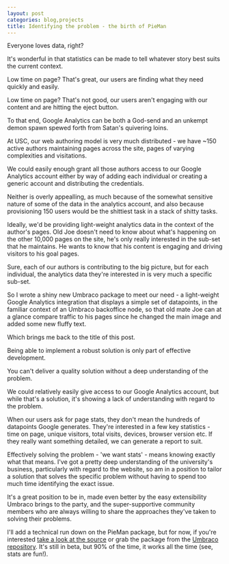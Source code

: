 ```yaml
---
layout: post
categories: blog,projects
title: Identifying the problem - the birth of PieMan
---
```


Everyone loves data, right?

It's wonderful in that statistics can be made to tell whatever story best suits the current context.

Low time on page? That's great, our users are finding what they need quickly and easily.

Low time on page? That's not good, our users aren't engaging with our content and are hitting the eject button.

To that end, Google Analytics can be both a God-send and an unkempt demon spawn spewed forth from Satan's quivering loins.

At USC, our web authoring model is very much distributed - we have ~150 active authors maintaining pages across the site, pages of varying complexities and visitations.

We could easily enough grant all those authors access to our Google Analytics account either by way of adding each individual or creating a generic account and distributing the credentials.

Neither is overly appealling, as much because of the somewhat sensitive nature of some of the data in the analytics account, and also because provisioning 150 users would be the shittiest task in a stack of shitty tasks.

Ideally, we'd be providing light-weight analytics data in the context of the author's pages. Old Joe doesn't need to know about what's happening on the other 10,000 pages on the site, he's only really interested in the sub-set that he maintains. He wants to know that his content is engaging and driving visitors to his goal pages.

Sure, each of our authors is contributing to the big picture, but for each individual, the analytics data they're interested in is very much a specific sub-set.

So I wrote a shiny new Umbraco package to meet our need - a light-weight Google Analytics integration that displays a simple set of datapoints, in the familiar context of an Umbraco backoffice node, so that old mate Joe can at a glance compare traffic to his pages since he changed the main image and added some new fluffy text.

Which brings me back to the title of this post.

Being able to implement a robust solution is only part of effective development.

You can't deliver a quality solution without a deep understanding of the problem.

We could relatively easily give access to our Google Analytics account, but while that's a solution, it's showing a lack of understanding with regard to the problem.

When our users ask for page stats, they don't mean the hundreds of datapoints Google generates. They're interested in a few key statistics - time on page, unique visitors, total visits, devices, browser version etc. If they really want something detailed, we can generate a report to suit.

Effectively solving the problem - 'we want stats' - means knowing exactly what that means. I've got a pretty deep understanding of the university's business, particularly with regard to the website, so am in a position to tailor a solution that solves the specific problem without having to spend too much time identifying the exact issue.

It's a great position to be in, made even better by the easy extensibility Umbraco brings to the party, and the super-supportive community members who are always willing to share the approaches they've taken to solving their problems.

I'll add a technical run down on the PieMan package, but for now, if you're interested [take a look at the source](https://github.com/nathanwoulfe/PieMan) or grab the package from the [Umbraco repository](https://our.umbraco.org/projects/backoffice-extensions/pieman-analytics/). It's still in beta, but 90% of the time, it works all the time (see, stats are fun!).
